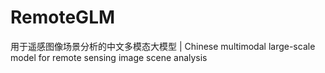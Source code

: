 # RemoteGLM
用于遥感图像场景分析的中文多模态大模型 | Chinese multimodal large-scale model for remote sensing image scene analysis
